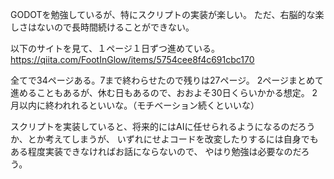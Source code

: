 GODOTを勉強しているが、特にスクリプトの実装が楽しい。
ただ、右脳的な楽しさはないので長時間続けることができない。

以下のサイトを見て、１ページ１日ずつ進めている。
https://qiita.com/FootInGlow/items/5754cee8f4c691cbc170

全てで34ページある。7まで終わらせたので残りは27ページ。
2ページまとめて進めることもあるが、休む日もあるので、おおよそ30日くらいかかる想定。
2月以内に終われれるといいな。（モチベーション続くといいな）

スクリプトを実装していると、将来的にはAIに任せられるようになるのだろうか、とか考えてしまうが、
いずれにせよコードを改変したりするには自身でもある程度実装できなければお話にならないので、
やはり勉強は必要なのだろう。
